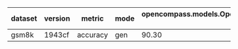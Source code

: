 | dataset | version | metric | mode | opencompass.models.OpenAISDK_opencompass_deepseek-chat |
|----- | ----- | ----- | ----- | -----|
| gsm8k | 1943cf | accuracy | gen | 90.30 |
